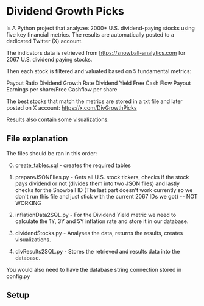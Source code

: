 # Dividend Growth Picks

Is A Python project that analyzes 2000+ U.S. dividend-paying stocks using five key financial metrics. The results are automatically posted to a dedicated Twitter (X) account.

The indicators data is retrieved from https://snowball-analytics.com for 2067 U.S. dividend paying stocks. 

Then each stock is filtered and valuated based on 5 fundamental metrics:

Payout Ratio
Dividend Growth Rate
Dividend Yield
Free Cash Flow Payout
Earnings per share/Free Cashflow per share

The best stocks that match the metrics are stored in a txt file and later posted on X account: https://x.com/DivGrowthPicks

Results also contain some visualizations. 

## File explanation

The files should be ran in this order:

0. create_tables.sql - creates the required tables

1. prepareJSONFIles.py - Gets all U.S. stock tickers, checks if the stock pays dividend or not (divides them into two JSON files) and lastly checks for the Snowball ID (The last part doesn't work currently so we don't run this file and just stick with the current 2067 IDs we got) -- NOT WORKING
2. inflationData2SQL.py - For the Dividend Yield metric we need to calculate the 1Y, 3Y and 5Y inflation rate and store it in our database.
3. dividendStocks.py - Analyses the data, returns the results, creates visualizations.
4. divResults2SQL.py - Stores the retrieved and results data into the database.

You would also need to have the database string connection stored in config.py

## Setup




